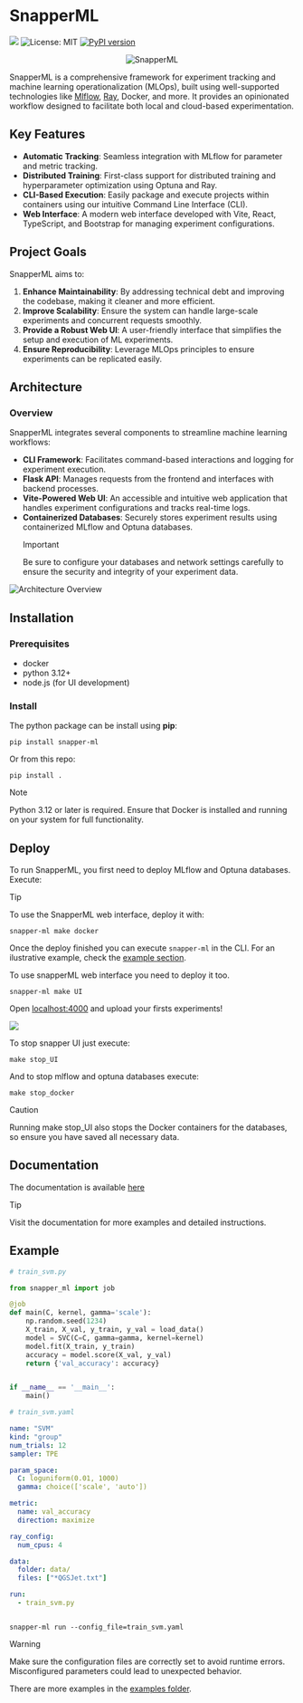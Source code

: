 # SnapperML

[![](https://readthedocs.org/projects/snapperml/badge/?style=for-the-badge&version=latest)](https://snapperml.readthedocs.io/en/latest/?badge=latest)
![License: MIT](https://img.shields.io/badge/License-MIT-green.svg?style=for-the-badge)
[![PyPI version](https://img.shields.io/pypi/v/snapper-ml.svg?style=for-the-badge)](https://pypi.org/project/snapper-ml/)

<div style="text-align: center;">
  <img src="docs/assets/banner.png" alt="SnapperML">
</div>

SnapperML is a comprehensive framework for experiment tracking and machine learning operationalization (MLOps), built using well-supported technologies like [Mlflow](https://mlflow.org/), [Ray](https://github.com/ray-project/ray/), Docker, and more. It provides an opinionated workflow designed to facilitate both local and cloud-based experimentation.

## Key Features

- **Automatic Tracking**: Seamless integration with MLflow for parameter and metric tracking.
- **Distributed Training**: First-class support for distributed training and hyperparameter optimization using Optuna and Ray.
- **CLI-Based Execution**: Easily package and execute projects within containers using our intuitive Command Line Interface (CLI).
- **Web Interface**: A modern web interface developed with Vite, React, TypeScript, and Bootstrap for managing experiment configurations.

## Project Goals

SnapperML aims to:

1. **Enhance Maintainability**: By addressing technical debt and improving the codebase, making it cleaner and more efficient.
1. **Improve Scalability**: Ensure the system can handle large-scale experiments and concurrent requests smoothly.
1. **Provide a Robust Web UI**: A user-friendly interface that simplifies the setup and execution of ML experiments.
1. **Ensure Reproducibility**: Leverage MLOps principles to ensure experiments can be replicated easily.

## Architecture

### Overview

SnapperML integrates several components to streamline machine learning workflows:

- **CLI Framework**: Facilitates command-based interactions and logging for experiment execution.
- **Flask API**: Manages requests from the frontend and interfaces with backend processes.
- **Vite-Powered Web UI**: An accessible and intuitive web application that handles experiment configurations and tracks real-time logs.
- **Containerized Databases**: Securely stores experiment results using containerized MLflow and Optuna databases.
  > [!IMPORTANT]
  > Be sure to configure your databases and network settings carefully to ensure the security and integrity of your experiment data.

![Architecture Overview](./docs/assets/snapperml_architecture.png)

## Installation

### Prerequisites

- docker
- python 3.12+
- node.js (for UI development)

### Install

The python package can be install using **pip**:

```
pip install snapper-ml
```

Or from this repo:

```
pip install .
```

> [!NOTE]
> Python 3.12 or later is required. Ensure that Docker is installed and running on your system for full functionality.

## Deploy

To run SnapperML, you first need to deploy MLflow and Optuna databases. Execute:

> [!TIP]
> To use the SnapperML web interface, deploy it with:

```
snapper-ml make docker
```

Once the deploy finished you can execute `snapper-ml` in the CLI. For an ilustrative example, check the [example section](#Example).

To use snapperML web interface you need to deploy it too.

```
snapper-ml make UI
```

Open [localhost:4000](http://localhost:4000/) and upload your firsts experiments!

![](docs/assets/UI.png)

To stop snapper UI just execute:

```
make stop_UI
```

And to stop mlflow and optuna databases execute:

```
make stop_docker
```

> [!CAUTION]
> Running make stop_UI also stops the Docker containers for the databases, so ensure you have saved all necessary data.

## Documentation

The documentation is available [here](https://snapperml.readthedocs.io/en/latest/)

> [!TIP]
> Visit the documentation for more examples and detailed instructions.

## Example

```python
# train_svm.py

from snapper_ml import job

@job
def main(C, kernel, gamma='scale'):
    np.random.seed(1234)
    X_train, X_val, y_train, y_val = load_data()
    model = SVC(C=C, gamma=gamma, kernel=kernel)
    model.fit(X_train, y_train)
    accuracy = model.score(X_val, y_val)
    return {'val_accuracy': accuracy}


if __name__ == '__main__':
    main()
```

```yaml
# train_svm.yaml

name: "SVM"
kind: "group"
num_trials: 12
sampler: TPE

param_space:
  C: loguniform(0.01, 1000)
  gamma: choice(['scale', 'auto'])

metric:
  name: val_accuracy
  direction: maximize

ray_config:
  num_cpus: 4

data:
  folder: data/
  files: ["*QGSJet.txt"]

run:
  - train_svm.py
```

```

snapper-ml run --config_file=train_svm.yaml
```

> [!WARNING]
> Make sure the configuration files are correctly set to avoid runtime errors. Misconfigured parameters could lead to unexpected behavior.

There are more examples in the [examples folder](https://github.com/yerasiito/SnapperML/tree/master/examples).
